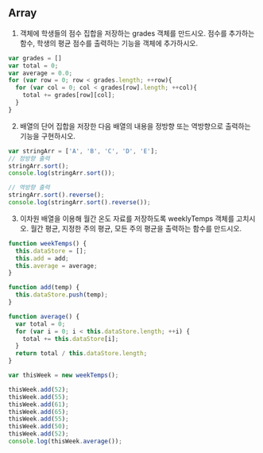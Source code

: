 ## Array

  1. 객체에 학생들의 점수 집합을 저장하는 grades 객체를 만드시오. 점수를 추가하는 함수, 학생의 평균 점수를 출력하는 기능을 객체에 추가하시오.

  ```javascript
  var grades = []
  var total = 0;
  var average = 0.0;
  for (var row = 0; row < grades.length; ++row){
    for (var col = 0; col < grades[row].length; ++col){
      total += grades[row][col];
    }
  }
  ```



  2. 배열의 단어 집합을 저장한 다음 배열의 내용을 정방향 또는 역방향으로 출력하는 기능을 구현하시오.

  ```javascript
  var stringArr = ['A', 'B', 'C', 'D', 'E'];
  // 정방향 출력
  stringArr.sort();
  console.log(stringArr.sort());

  // 역방향 출력
  stringArr.sort().reverse();
  console.log(stringArr.sort().reverse());
  ```



  3. 이차원 배열을 이용해 월간 온도 자료를 저장하도록 weeklyTemps 객체를 고치시오. 월간 평균, 지정한 주의 평균, 모든 주의 평균을 출력하는 함수를 만드시오. 
  ```javascript
  function weekTemps() {
    this.dataStore = [];
    this.add = add;
    this.average = average;
  }

  function add(temp) {
    this.dataStore.push(temp);
  }

  function average() {
    var total = 0;
    for (var i = 0; i < this.dataStore.length; ++i) {
      total += this.dataStore[i];
    }
    return total / this.dataStore.length;
  }

  var thisWeek = new weekTemps();

  thisWeek.add(52);
  thisWeek.add(55);
  thisWeek.add(61);
  thisWeek.add(65);
  thisWeek.add(55);
  thisWeek.add(50);
  thisWeek.add(52);
  console.log(thisWeek.average());
  ```
